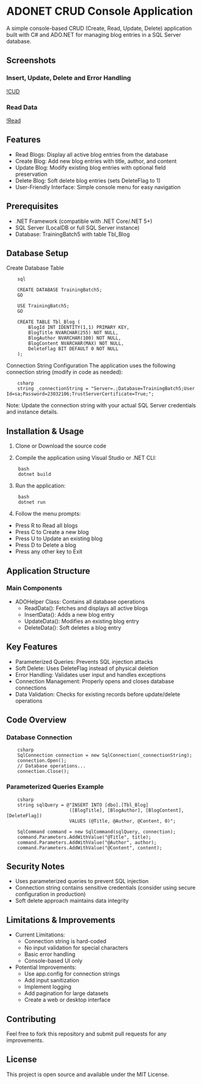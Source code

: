 # ADONET CRUD Console Application
A simple console-based CRUD (Create, Read, Update, Delete) application built with C# and ADO.NET for managing blog entries in a SQL Server database.

## Screenshots
### Insert, Update, Delete and Error Handling
[!CUD](https://github.com/thetnaing-dh/ADONET_CRUD_Console_Application/blob/master/OperateData.png)

### Read Data
[!Read](https://github.com/thetnaing-dh/ADONET_CRUD_Console_Application/blob/master/ReadData.png)

## Features
* Read Blogs: Display all active blog entries from the database
* Create Blog: Add new blog entries with title, author, and content
* Update Blog: Modify existing blog entries with optional field preservation
* Delete Blog: Soft delete blog entries (sets DeleteFlag to 1)
* User-Friendly Interface: Simple console menu for easy navigation

## Prerequisites
* .NET Framework (compatible with .NET Core/.NET 5+)
* SQL Server (LocalDB or full SQL Server instance)
* Database: TrainingBatch5 with table Tbl_Blog

## Database Setup
Create Database Table

        sql
        
        CREATE DATABASE TrainingBatch5;
        GO
        
        USE TrainingBatch5;
        GO
        
        CREATE TABLE Tbl_Blog (
            BlogId INT IDENTITY(1,1) PRIMARY KEY,
            BlogTitle NVARCHAR(255) NOT NULL,
            BlogAuthor NVARCHAR(100) NOT NULL,
            BlogContent NVARCHAR(MAX) NOT NULL,
            DeleteFlag BIT DEFAULT 0 NOT NULL
        );
Connection String Configuration
The application uses the following connection string (modify in code as needed):

        csharp
        string _connectionString = "Server=.;Database=TrainingBatch5;User Id=sa;Password=23032106;TrustServerCertificate=True;";
Note: Update the connection string with your actual SQL Server credentials and instance details.

## Installation & Usage
1. Clone or Download the source code
2. Compile the application using Visual Studio or .NET CLI:

        bash
        dotnet build

3. Run the application:

        bash
        dotnet run

4. Follow the menu prompts:

* Press R to Read all blogs
* Press C to Create a new blog
* Press U to Update an existing blog
* Press D to Delete a blog
* Press any other key to Exit

## Application Structure
### Main Components
* ADOHelper Class: Contains all database operations
  * ReadData(): Fetches and displays all active blogs
  * InsertData(): Adds a new blog entry
  * UpdateData(): Modifies an existing blog entry
  * DeleteData(): Soft deletes a blog entry

## Key Features
* Parameterized Queries: Prevents SQL injection attacks
* Soft Delete: Uses DeleteFlag instead of physical deletion
* Error Handling: Validates user input and handles exceptions
* Connection Management: Properly opens and closes database connections
* Data Validation: Checks for existing records before update/delete operations

## Code Overview
### Database Connection
        csharp
        SqlConnection connection = new SqlConnection(_connectionString);
        connection.Open();
        // Database operations...
        connection.Close();
### Parameterized Queries Example
        csharp
        string sqlQuery = @"INSERT INTO [dbo].[Tbl_Blog] 
                           ([BlogTitle], [BlogAuthor], [BlogContent], [DeleteFlag])
                           VALUES (@Title, @Author, @Content, 0)";
        
        SqlCommand command = new SqlCommand(sqlQuery, connection);
        command.Parameters.AddWithValue("@Title", title);
        command.Parameters.AddWithValue("@Author", author);
        command.Parameters.AddWithValue("@Content", content);

## Security Notes
* Uses parameterized queries to prevent SQL injection
* Connection string contains sensitive credentials (consider using secure configuration in production)
* Soft delete approach maintains data integrity

## Limitations & Improvements
* Current Limitations:
  * Connection string is hard-coded
  * No input validation for special characters
  * Basic error handling
  * Console-based UI only
* Potential Improvements:
  * Use app.config for connection strings
  * Add input sanitization
  * Implement logging
  * Add pagination for large datasets
  * Create a web or desktop interface

## Contributing
Feel free to fork this repository and submit pull requests for any improvements.

## License
This project is open source and available under the MIT License.
